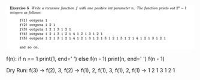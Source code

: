 ![alt text](image-2.png)

f(n):
    if n == 1
        print(1, end=' ')
    else
        f(n - 1)
        print(n, end=' ')
        f(n - 1)

Dry Run: 
f(3)
-> f(2), 3, f(2)
-> f(1), 2, f(1), 3, f(1), 2, f(1)
-> 1 2 1 3 1 2 1